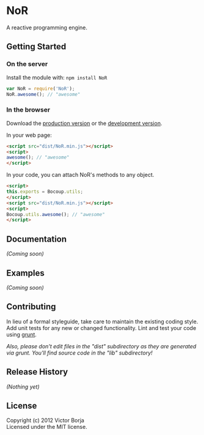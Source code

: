 # NoR

A reactive programming engine.

## Getting Started
### On the server
Install the module with: `npm install NoR`

```javascript
var NoR = require('NoR');
NoR.awesome(); // "awesome"
```

### In the browser
Download the [production version][min] or the [development version][max].

[min]: https://raw.github.com/vic/NoR/master/dist/NoR.min.js
[max]: https://raw.github.com/vic/NoR/master/dist/NoR.js

In your web page:

```html
<script src="dist/NoR.min.js"></script>
<script>
awesome(); // "awesome"
</script>
```

In your code, you can attach NoR's methods to any object.

```html
<script>
this.exports = Bocoup.utils;
</script>
<script src="dist/NoR.min.js"></script>
<script>
Bocoup.utils.awesome(); // "awesome"
</script>
```

## Documentation
_(Coming soon)_

## Examples
_(Coming soon)_

## Contributing
In lieu of a formal styleguide, take care to maintain the existing coding style. Add unit tests for any new or changed functionality. Lint and test your code using [grunt](https://github.com/cowboy/grunt).

_Also, please don't edit files in the "dist" subdirectory as they are generated via grunt. You'll find source code in the "lib" subdirectory!_

## Release History
_(Nothing yet)_

## License
Copyright (c) 2012 Victor Borja  
Licensed under the MIT license.

